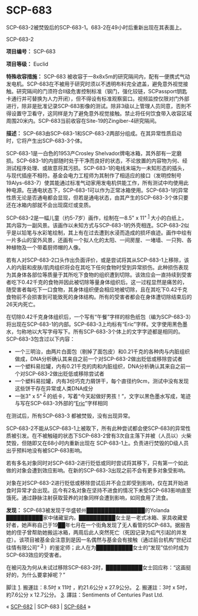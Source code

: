 # SCP-683
                        




SCP-683-2被焚毁后的SCP-683-1。683-2在49小时后重新出现在其表面上。





SCP-683-2



**项目编号：** SCP-683

**项目等级：** Euclid

**特殊收容措施：** SCP-683 被收容于一8x8x5m的研究隔间内，配有一便携式气动发电机。SCP-683在不被用于研究时须以不透明布料完全遮盖，避免意外视觉接触。研究隔间的门须符合II级危害控制标准（钢门，强化铰链，SCPassport钥匙卡通行并可替换为人力开闭），但不得设有标准观察窗口。视频监控仅限对门外部进行，除非是批准记录SCP-683影像的测试。除非3级以上管理人员同意，否則不得设置守卫看守，这同样是为了避免意外视觉接触。禁止将任何饮食带入收容区域周围20米内。SCP-683当前收容在Site-19的Zingiber-4研究隔间。

**描述：** SCP-683由SCP-683-1和SCP-683-2两部分组成。在其异常性质启动时，它将产生出SCP-683-3个体。

SCP-683-1是一白色的1953产Crosley Shelvador牌电冰箱，其外部有一定磨损。SCP-683-1的内部随时处于干净而良好的状态，不论放置的内容物为何、经测试程序处理、或故意将其污损。SCP-683-1的电线末端为一未知形态的插头，与现代插座不相符。基金会电力工程师为其制作了相适应的接口（发明控制号19Alys-683-7）使其能通过标准气动家用发电机供能工作，所有测试中均使用此种电源。在通电状态下，SCP-683-1可以作为正常冰箱使用。SCP-683-1的异常性质无论是否通电都会显现，但若是通电状态，由其产生的SCP-683-3个体只要还在冰箱内部就不会出现腐烂或变质。

SCP-683-2是一幅儿童（约5-7岁）画作，绘制在一8.5" x 11"<sup class='footnoteref'>
 <a shape='rect' class='footnoteref' id='footnoteref-1' href='javascript:;' onclick='WIKIDOT.page.utils.scrollToReference(&apos;footnote-1&apos;)'>1</a>
</sup>大小的白纸上，其内容为一副风景。该画作以未知方式与SCP-683-1的外壳相连。SCP-683-2似乎是以铅笔与水彩笔绘制，其上有在过去遭到水浸而造成的损坏痕迹。画作中绘有一片多山的室外风景，还画有一个拟人化的太阳、一间房屋、一堵墙、一只狗、各种植物及一个带着厨师帽的人像。

若有人对SCP-683-2口头作出负面评价，或是尝试将其从SCP-683-1上移除，该人的内脏和皮肤/肌肉组织将会在其吃下任何食物时受到异常损伤。此种损伤表现为其身体各部位等质量于其所吃下食物的组织遭到切除。该效应会一直持续到受害者吃下0.42千克的食物并因此被切除等量身体组织后。这一过程显然是痛苦的，随受害者每吃下一口食物，其身体组织便会相应地被切除，且在其吃下0.42千克食物前不会损害到可能致死的身体结构。所有的受害者都会在身体遭切除结束后的26天内死亡。

在切除0.42千克身体组织后，一个写有“午餐”字样的棕色纸包（编为SCP-683-3）将出现在SCP-683-1的内部。SCP-683-3上均标有“Eric”字样。文字使用黑色墨水，匀称地以大写字母写下。所有SCP-683-3个体上的文字字迹都是相同的。SCP-683-3包含过以下内容：

- 一个三明治，由两片白面包（剔掉了面包皮）和0.21千克的各种肉与内脏组织做成，DNA分析确认其来自之前一个对SCP-683-2做出贬低或移除尝试者
- 一个塑料易拉罐，内有0.21千克的肉和内脏组织，DNA分析确认其来自之前一个对SCP-683-2做出贬低或移除尝试者
- 一个塑料易拉罐，内有3份巧克力屑饼干，每个直径约9cm，测试中没有发现这些饼干存在异常或人类DNA成分
- 一张3" x 5"<sup class='footnoteref'>
 <a shape='rect' class='footnoteref' id='footnoteref-2' href='javascript:;' onclick='WIKIDOT.page.utils.scrollToReference(&apos;footnote-2&apos;)'>2</a>
</sup>的纸卡，写着“今天起做好男孩！”，文字以黑色墨水写成，笔迹与写在SCP-683-3外部的“[Eric](/scp-168)”字样相同

在测试后，所有SCP-683-3 都被焚毁，没有出现异常。

SCP-683-2不能从SCP-683-1上被取下，所有此种尝试都会使SCP-683的异常性质被引发。在不被触碰的状态下SCP-683-2曾有3次自主落下并被（人员以）火柴焚毁，但随即又在68小时内重新出现在 SCP-683-1上。负责进行焚毁的D级人员出乎预料地没有被SCP-683影响。

若有多名对象同时对SCP-683-2进行贬低或同时尝试将其移下，只有第一个如此做的对象会遭到效应影响。在新的SCP-683-3出现之前不会有更多对象受影响。

对象在对SCP-683-2进行贬低或移除尝试后并不会立即受到影响，仅在其开始进食时异常才会出现。迄今有2名对象在坚持不进食的情况下未受SCP-683影响直至饿死。通过静脉注射获取营养的对象同样会遭到影响，如同食用了流食。

**发现：** SCP-683被发现于华盛顿州████████████████的Yolanda ██████████家中储藏室内。██████████女士是一老式冰箱、家具收藏爱好者，她声称自己于19██年七月在一个街角发现了无人看管的SCP-683。据报告她的侄子曾帮助她搬运冰箱，两周后此人突然死亡（死因记录为疝气引起的并发症）。该项目被基金会注意到是因一名偶然与基金会有接触（通过前台机构“世纪过往情有限公司”<sup class='footnoteref'>
 <a shape='rect' class='footnoteref' id='footnoteref-3' href='javascript:;' onclick='WIKIDOT.page.utils.scrollToReference(&apos;footnote-3&apos;)'>3</a>
</sup>）的鉴定师；此人在为██████████女士的“发现”估价时成为SCP-683效应的受害者。

在被问及为何从未试过移除SCP-683-2时，██████████女士回应称：“这画挺好的，为什么要拿掉呢？”


脚注
<a shape='rect' href='javascript:;' onclick='WIKIDOT.page.utils.scrollToReference(&apos;footnoteref-1&apos;)'>1</a>. 搬運註：8.5吋 x 11吋 ，約21.6公分 x 27.9公分。
<a shape='rect' href='javascript:;' onclick='WIKIDOT.page.utils.scrollToReference(&apos;footnoteref-2&apos;)'>2</a>. 搬運註：3吋 x 5吋，約7.6公分 x 12.7公分。
<a shape='rect' href='javascript:;' onclick='WIKIDOT.page.utils.scrollToReference(&apos;footnoteref-3&apos;)'>3</a>. 譯註：Sentiments of Centuries Past Ltd.



« [SCP-682](/scp-682) | SCP-683 | [SCP-684](/scp-684) »





                    